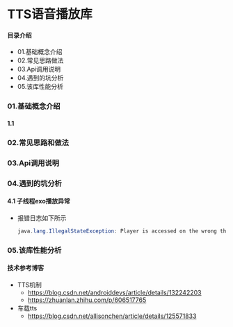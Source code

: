 # TTS语音播放库
#### 目录介绍
- 01.基础概念介绍
- 02.常见思路做法
- 03.Api调用说明
- 04.遇到的坑分析
- 05.该库性能分析



### 01.基础概念介绍
#### 1.1 



### 02.常见思路和做法




### 03.Api调用说明



### 04.遇到的坑分析
#### 4.1 子线程exo播放异常
- 报错日志如下所示
    ``` java
    java.lang.IllegalStateException: Player is accessed on the wrong thread. See https://exoplayer.dev/issues/player-accessed-on-wrong-thread
    ```


### 05.该库性能分析




#### 技术参考博客
- TTS机制
  - https://blog.csdn.net/androiddevs/article/details/132242203
  - https://zhuanlan.zhihu.com/p/606517765
- 车载tts
  - https://blog.csdn.net/allisonchen/article/details/125571833












